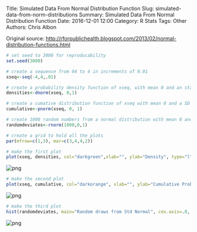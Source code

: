 Title: Simulated Data From Normal Distribution Function
Slug: simulated-data-from-norm-distributions
Summary: Simulated Data From Normal Distribution Function
Date: 2016-12-01 12:00
Category: R Stats
Tags: Other
Authors: Chris Albon


Original source: http://rforpublichealth.blogspot.com/2013/02/normal-distribution-functions.html


```R
# set seed to 3000 for reproducability
set.seed(3000)
```


```R
# create a sequence from 04 to 4 in increments of 0.01
xseq<-seq(-4,4,.01)
```


```R
# create a probability density function of xseq, with mean 0 and an standard deviation of 1
densities<-dnorm(xseq, 0,1)
```


```R
# create a cumative distribution function of xseq with mean 0 and a SD of 1
cumulative<-pnorm(xseq, 0, 1)
```


```R
# create 1000 random numbers from a normal distribution with mean 0 and an sd of 1
randomdeviates<-rnorm(1000,0,1)
```


```R
# create a grid to hold all the plots
par(mfrow=c(1,3), mar=c(3,4,4,2))
```


```R
# make the first plot
plot(xseq, densities, col="darkgreen",xlab="", ylab="Density", type="l",lwd=2, cex=2, main="PDF of Standard Normal", cex.axis=.8)
```


![png]({filename}/images/simulated-data-from-norm-distributions_files/simulated-data-from-norm-distributions_7_0.png)



```R
# make the second plot
plot(xseq, cumulative, col="darkorange", xlab="", ylab="Cumulative Probability",type="l",lwd=2, cex=2, main="CDF of Standard Normal", cex.axis=.8)
```


![png]({filename}/images/simulated-data-from-norm-distributions_files/simulated-data-from-norm-distributions_8_0.png)



```R
# make the third plot
hist(randomdeviates, main="Random draws from Std Normal", cex.axis=.8, xlim=c(-4,4))
```


![png]({filename}/images/simulated-data-from-norm-distributions_files/simulated-data-from-norm-distributions_9_0.png)
